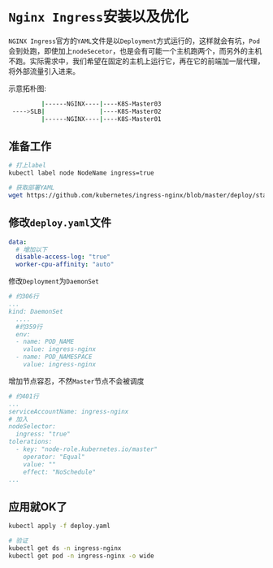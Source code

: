 # `Nginx Ingress`安装以及优化


  `NGINX Ingress`官方的`YAML`文件是以`Deployment`方式运行的，这样就会有坑，`Pod`会到处跑，即使加上`nodeSecetor`，也是会有可能一个主机跑两个，而另外的主机不跑。实际需求中，我们希望在固定的主机上运行它，再在它的前端加一层代理，将外部流量引入进来。

  示意拓朴图:

  ```bash
           |------NGINX----|----K8S-Master03
   ---->SLB|               |----K8S-Master02    
           |------NGINX----|----K8S-Master01

  ```

  ## 准备工作

  ```bash
  # 打上label
  kubectl label node NodeName ingress=true

  # 获取部署YAML
  wget https://github.com/kubernetes/ingress-nginx/blob/master/deploy/static/provider/baremetal/deploy.yaml
  ```

  ## 修改`deploy.yaml`文件

  
  ```yaml
  data:
    # 增加以下
    disable-access-log: "true"
    worker-cpu-affinity: "auto"
```

  修改`Deployment`为`DaemonSet`

  ```yaml
  # 约306行
  ...
  kind: DaemonSet
    ....
    #约359行
    env:
    - name: POD_NAME
      value: ingress-nginx
    - name: POD_NAMESPACE
      value: ingress-nginx 
  ```

  增加节点容忍，不然`Master`节点不会被调度
  ```yaml
  # 约401行
  ...
  serviceAccountName: ingress-nginx
  # 加入
  nodeSelector:
    ingress: "true"
  tolerations:
    - key: "node-role.kubernetes.io/master"
      operator: "Equal"
      value: ""
      effect: "NoSchedule"
  ...
  ```

## 应用就OK了

```bash
kubectl apply -f deploy.yaml

# 验证
kubectl get ds -n ingress-nginx
kubectl get pod -n ingress-nginx -o wide
```